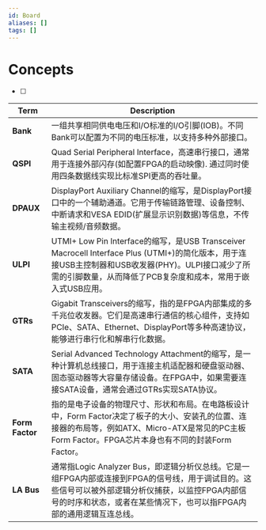 ```yaml
---
id: Board
aliases: []
tags: []
---
```


# Concepts
- [ ] 
| Term        | Description                                                                                                                                                                                                                                                               |
|-------------|---------------------------------------------------------------------------------------------------------------------------------------------------------------------------------------------------------------------------------------------------------------------------|
| **Bank**    | 一组共享相同供电电压和I/O标准的I/O引脚(IOB)。不同Bank可以配置为不同的电压标准，以支持多种外部接口。                                                                                                                                           |
| **QSPI**    | Quad Serial Peripheral Interface，高速串行接口，通常用于连接外部闪存(如配置FPGA的启动映像). 通过同时使用四条数据线实现比标准SPI更高的吞吐量。                                                                                                          |
| **DPAUX**   | DisplayPort Auxiliary Channel的缩写，是DisplayPort接口中的一个辅助通道。它用于传输链路管理、设备控制、中断请求和VESA EDID(扩展显示识别数据)等信息，不传输主视频/音频数据。                                                                                             |
| **ULPI**    | UTMI+ Low Pin Interface的缩写，是USB Transceiver Macrocell Interface Plus (UTMI+)的简化版本，用于连接USB主控制器和USB收发器(PHY)。ULPI接口减少了所需的引脚数量，从而降低了PCB复杂度和成本，常用于嵌入式USB应用。                                                               |
| **GTRs**    | Gigabit Transceivers的缩写，指的是FPGA内部集成的多千兆位收发器。它们是高速串行通信的核心组件，支持如PCIe、SATA、Ethernet、DisplayPort等多种高速协议，能够进行串行化和解串行化数据。                                                                                     |
| **SATA**    | Serial Advanced Technology Attachment的缩写，是一种计算机总线接口，用于连接主机适配器和硬盘驱动器、固态驱动器等大容量存储设备。在FPGA中，如果需要连接SATA设备，通常会通过GTRs实现SATA协议。                                                                                  |
| **Form Factor** | 指的是电子设备的物理尺寸、形状和布局。在电路板设计中，Form Factor决定了板子的大小、安装孔的位置、连接器的布局等，例如ATX、Micro-ATX是常见的PC主板Form Factor。FPGA芯片本身也有不同的封装Form Factor。                                                               |
| **LA Bus**  | 通常指Logic Analyzer Bus，即逻辑分析仪总线。它是一组FPGA内部或连接到FPGA的信号线，用于调试目的。这些信号可以被外部逻辑分析仪捕获，以监控FPGA内部信号的时序和状态，或者在某些情况下，也可以指FPGA内部的通用逻辑互连总线。                                                                 |
